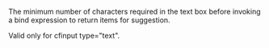 The minimum number of characters required in
                    the text box before invoking a bind expression to
                    return items for suggestion.

Valid only for cfinput type="text".